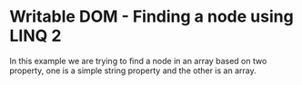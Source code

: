 # Writable DOM - Finding a node using LINQ 2

In this example we are trying to find a node in an array based on two property, one is a simple string property and the other is an array.



